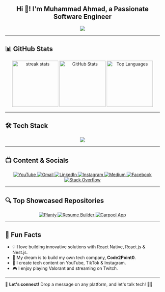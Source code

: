 <h2 align="center">Hi 👋! I'm Muhammad Ahmad, a Passionate Software Engineer</h2>

<p align="center">
  <img src="https://readme-typing-svg.herokuapp.com?font=Fira+Code&weight=600&pause=1000&color=FFDD40&center=true&vCenter=true&width=500&height=30&lines=Software+Engineer+%7C+Tech+Enthusiast;React+Native+%7C+React+%7C+JavaScript+%7C+TypeScript+%7C+Python;Mobile+and+Web+Developer;Open+Source+Contributor;Tech+Content+Creator+%F0%9F%93%BA" />
</p>

---

## 📊 **GitHub Stats**
<p align="center">
  <img src="https://github-readme-streak-stats.herokuapp.com/?user=ahmad2point0&theme=dracula&hide_border=false" height="150" alt="streak stats" />
  <img src="https://github-readme-stats-git-masterrstaa-rickstaa.vercel.app/api?username=ahmad2point0&show_icons=true&include_all_commits=true&count_private=true&theme=dracula&hide_border=false" height="150" alt="GitHub Stats" />

  <img src="https://github-readme-stats.vercel.app/api/top-langs?username=ahmad2point0&locale=en&layout=compact&theme=dracula&hide_border=false" height="150" alt="Top Languages" />
</p>

---

## 🛠 **Tech Stack**
<p align="center">
  <img src="https://skillicons.dev/icons?i=javascript,typescript,react,redux,html,css,tailwind,bootstrap,python,nodejs,mongodb,express,firebase,git,github,vscode,androidstudio,figmagit,kubernetes,docker,c,vim" />
</p>

---

## 📺 **Content & Socials**
<p align="center">
  <a href="https://www.youtube.com/channel/UCNcwrHZvqU9UGe8aTaOrGIg" target="_blank">
    <img src="https://img.shields.io/badge/Youtube-%23FF0000.svg?style=for-the-badge&logo=youtube&logoColor=white" alt="YouTube" />
  </a>
  <a href="mailto:aaziapk6@gmail.com" target="_blank">
    <img src="https://img.shields.io/badge/Gmail-D14836?style=for-the-badge&logo=gmail&logoColor=white" alt="Gmail" />
  </a>
  <a href="https://www.linkedin.com/in/ahmad2point0/" target="_blank">
    <img src="https://img.shields.io/badge/LinkedIn-%230077B5.svg?style=for-the-badge&logo=linkedin&logoColor=white" alt="LinkedIn" />
  </a>
  <a href="https://www.instagram.com/code2point0/" target="_blank">
    <img src="https://img.shields.io/badge/Instagram-%23E4405F.svg?style=for-the-badge&logo=instagram&logoColor=white" alt="Instagram" />
  </a>
  <a href="https://medium.com/@code2point0" target="_blank">
    <img src="https://img.shields.io/badge/Medium-%2312100E.svg?style=for-the-badge&logo=medium&logoColor=white" alt="Medium" />
  </a>
  <a href="https://www.facebook.com/code2point0/" target="_blank">
    <img src="https://img.shields.io/badge/Facebook-%231877F2.svg?style=for-the-badge&logo=facebook&logoColor=white" alt="Facebook" />
  </a>
  <a href="https://stackoverflow.com/users/26371590/code2point0" target="_blank">
    <img src="https://img.shields.io/badge/Stackoverflow-%23FE7A16.svg?style=for-the-badge&logo=stackoverflow&logoColor=white" alt="Stack Overflow" />
  </a>
</p>

---

## 🔍 **Top Showcased Repositories**
<p align="center">
  <a href="https://github.com/ahmad2point0/Planty">
    <img src="https://github-readme-stats.vercel.app/api/pin/?username=ahmad2point0&repo=Planty&theme=dracula&hide_border=false" alt="Planty" />
  </a>
  <a href="https://github.com/ahmad2point0/Resume-Builder">
    <img src="https://github-readme-stats.vercel.app/api/pin/?username=ahmad2point0&repo=Resume-Builder&theme=dracula&hide_border=false" alt="Resume Builder" />
  </a>
  <a href="https://github.com/ahmad2point0/Carpool-App">
    <img src="https://github-readme-stats.vercel.app/api/pin/?username=ahmad2point0&repo=Carpool-App&theme=dracula&hide_border=false" alt="Carpool App" />
  </a>
</p>

---

## 🎯 **Fun Facts**
- 💡 I love building innovative solutions with React Native, React.js & Nest.js.
- 🚀 My dream is to build my own tech company, **Code2Point0**.
- 🎥 I create tech content on YouTube, TikTok & Instagram.
- 🎮 I enjoy playing Valorant and streaming on Twitch.

---

💬 **Let's connect!** Drop a message on any platform, and let's talk tech! 🚀✨
